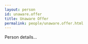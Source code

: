 ```yaml
---
layout: person
id: unaware.offer
title: Unaware Offer
permalink: people/unaware.offer.html
---
```


Person details...